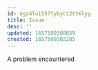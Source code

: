 ```yaml
---
id: egz4lui557fybyci2ttklyy
title: Issue
desc: ''
updated: 1657599308859
created: 1657599302285
---
```


A problem encountered
